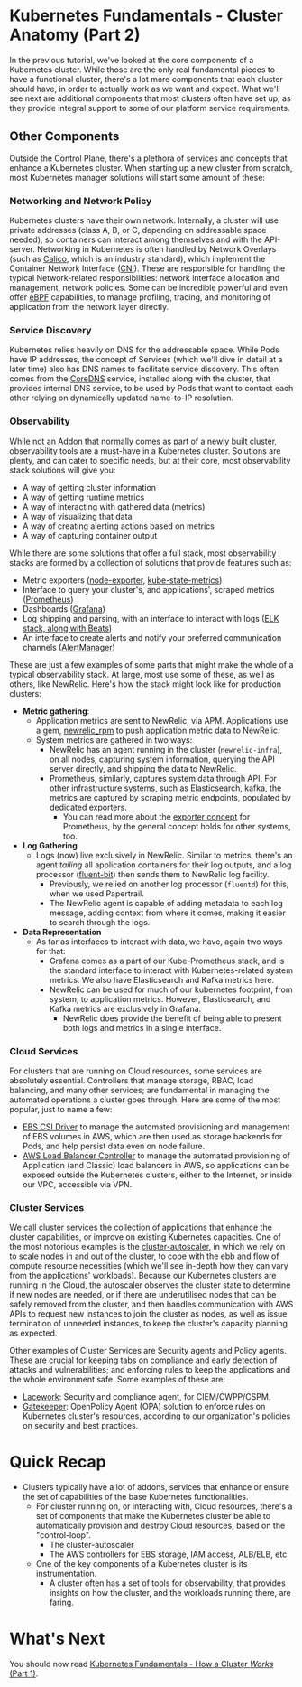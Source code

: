 # Kubernetes Fundamentals - Cluster Anatomy (Part 2)

In the previous tutorial, we've looked at the core components of a Kubernetes cluster. While those are the only real
fundamental pieces to have a functional cluster, there's a lot more components that each cluster should have, in order 
to actually work as we want and expect. What we'll see next are additional components that most clusters often have
set up, as they provide integral support to some of our platform service requirements.

## Other Components

Outside the Control Plane, there's a plethora of services and concepts that enhance a Kubernetes cluster. When starting
up a new cluster from scratch, most Kubernetes manager solutions will start some amount of these:

### Networking and Network Policy

Kubernetes clusters have their own network. Internally, a cluster will use private addresses (class A, B, or C, 
depending on addressable space needed), so containers can interact among themselves and with the API-server. 
Networking in Kubernetes is often handled by Network Overlays (such as 
[Calico](https://projectcalico.docs.tigera.io/about/about-calico), which is an industry standard), which implement
the Container Network Interface ([CNI](https://github.com/containernetworking/cni)). These are responsible for handling 
the typical Network-related responsibilities: network interface allocation and management, network policies. Some can be
incredible powerful and even offer [eBPF](https://ebpf.io/) capabilities, to manage profiling, tracing, and monitoring
of application from the network layer directly.

### Service Discovery

Kubernetes relies heavily on DNS for the addressable space. While Pods have IP addresses, the concept of Services 
(which we'll dive in detail at a later time) also has DNS names to facilitate service discovery. This often comes from 
the [CoreDNS](https://coredns.io/) service, installed along with the cluster, that provides internal DNS service, to be 
used by Pods that want to contact each other relying on dynamically updated name-to-IP resolution.

### Observability

While not an Addon that normally comes as part of a newly built cluster, observability tools are a must-have in a 
Kubernetes cluster. Solutions are plenty, and can cater to specific needs, but at their core, most observability stack
solutions will give you:
- A way of getting cluster information
- A way of getting runtime metrics
- A way of interacting with gathered data (metrics)
- A way of visualizing that data
- A way of creating alerting actions based on metrics
- A way of capturing container output

While there are some solutions that offer a full stack, most observability stacks are formed by a collection of 
solutions that provide features such as:
- Metric exporters ([node-exporter](https://github.com/prometheus/node_exporter), 
  [kube-state-metrics](https://github.com/kubernetes/kube-state-metrics))
- Interface to query your cluster's, and applications', scraped metrics 
  ([Prometheus](https://prometheus.io/))
- Dashboards ([Grafana](https://grafana.com/))
- Log shipping and parsing, with an interface to interact with logs 
  ([ELK stack, along with Beats](https://www.elastic.co/what-is/elk-stack))
- An interface to create alerts and notify your preferred communication channels 
  ([AlertManager](https://prometheus.io/docs/alerting/latest/alertmanager/))

These are just a few examples of some parts that might make the whole of a typical observability stack. At large, most
use some of these, as well as others, like NewRelic. Here's how the stack might look like for production clusters:
- **Metric gathering**:
  - Application metrics are sent to NewRelic, via APM. Applications use a gem, 
    [newrelic_rpm](https://github.com/newrelic/newrelic-ruby-agent) to push application metric data to NewRelic.
  - System metrics are gathered in two ways:
    - NewRelic has an agent running in the cluster (`newrelic-infra`), on all nodes, capturing system information, querying the API server
      directly, and shipping the data to NewRelic. 
    - Prometheus, similarly, captures system data through API. For other infrastructure systems, such as Elasticsearch,
      kafka, the metrics are captured by scraping metric endpoints, populated by dedicated exporters.
      - You can read more about the [exporter concept](https://prometheus.io/docs/introduction/glossary/#exporter) for 
        Prometheus, by the general concept holds for other systems, too.
- **Log Gathering**
  - Logs (now) live exclusively in NewRelic. Similar to metrics, there's an agent _tailing_ all application containers
    for their log outputs, and a log processor ([fluent-bit](https://docs.fluentbit.io/manual/installation/kubernetes)) 
    then sends them to NewRelic log facility.
    - Previously, we relied on another log processor (`fluentd`) for this, when we used Papertrail.
    - The NewRelic agent is capable of adding metadata to each log message, adding context from where it comes, making
      it easier to search through the logs.
- **Data Representation**
  - As far as interfaces to interact with data, we have, again two ways for that:
    - Grafana comes as a part of our Kube-Prometheus stack, and is the standard interface to interact with 
      Kubernetes-related system metrics. We also have Elasticsearch and Kafka metrics here.
    - NewRelic can be used for much of our kubernetes footprint, from system, to application metrics. However,
      Elasticsearch, and Kafka metrics are exclusively in Grafana.
      - NewRelic does provide the benefit of being able to present both logs and metrics in a single interface.
    
### Cloud Services

For clusters that are running on Cloud resources, some services are absolutely essential. Controllers that manage 
storage, RBAC, load balancing, and many other services; are fundamental in managing the automated operations a cluster
goes through. Here are some of the most popular, just to name a few:
- [EBS CSI Driver](https://github.com/kubernetes-sigs/aws-ebs-csi-driver) to manage the automated provisioning and
  management of EBS volumes in AWS, which are then used as storage backends for Pods, and help persist data even on
  node failure.
- [AWS Load Balancer Controller](https://kubernetes-sigs.github.io/aws-load-balancer-controller/v2.4/) to manage the
  automated provisioning of Application (and Classic) load balancers in AWS, so applications can be exposed outside
  the Kubernetes clusters, either to the Internet, or inside our VPC, accessible via VPN.
  
### Cluster Services

We call cluster services the collection of applications that enhance the cluster capabilities, or improve on existing
Kubernetes capacities. One of the most notorious examples is the 
[cluster-autoscaler](https://github.com/kubernetes/autoscaler/tree/master/cluster-autoscaler), in which we rely on to
scale nodes in and out of the cluster, to cope with the ebb and flow of compute resource necessities (which we'll see 
in-depth how they can vary from the applications' workloads).
Because our Kubernetes clusters are running in the Cloud, the autoscaler observes the cluster state to determine if new
nodes are needed, or if there are underutilised nodes that can be safely removed from the cluster, and then handles 
communication with AWS APIs to request new instances to join the cluster as nodes, as well as issue termination of 
unneeded instances, to keep the cluster's capacity planning as expected.

Other examples of Cluster Services are Security agents and Policy agents. These are crucial for keeping tabs on
compliance and early detection of attacks and vulnerabilities; and enforcing rules to keep the applications and the
whole environment safe. Some examples of these are:
- [Lacework](https://www.lacework.com/): Security and compliance agent, for CIEM/CWPP/CSPM.
- [Gatekeeper](https://open-policy-agent.github.io/gatekeeper/website/docs/): OpenPolicy Agent (OPA) solution to enforce
  rules on Kubernetes cluster's resources, according to our organization's policies on security and best practices.

# Quick Recap
- Clusters typically have a lot of addons, services that enhance or ensure the set of capabilities of the base 
  Kubernetes functionalities.
  - For cluster running on, or interacting with, Cloud resources, there's a set of components that make the Kubernetes
    cluster be able to automatically provision and destroy Cloud resources, based on the "control-loop".
    - The cluster-autoscaler
    - The AWS controllers for EBS storage, IAM access, ALB/ELB, etc.
  - One of the key components of a Kubernetes cluster is its instrumentation.
    - A cluster often has a set of tools for observability, that provides insights on how the cluster, and the workloads
      running there, are faring.
      
# What's Next

You should now read
[Kubernetes Fundamentals - How a Cluster _Works_ (Part 1)](./kubernetes-fundamentals_How_a_Cluster_Works_part-1.md).
